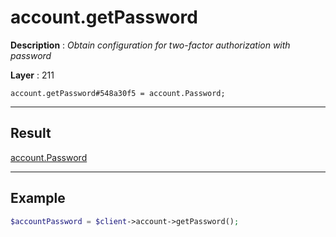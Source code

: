 # account.getPassword

**Description** : *Obtain configuration for two\-factor authorization with password*

**Layer** : 211

```tl
account.getPassword#548a30f5 = account.Password;
```

---

## Result

[account.Password](type/account.Password)

---

## Example

```php
$accountPassword = $client->account->getPassword();
```